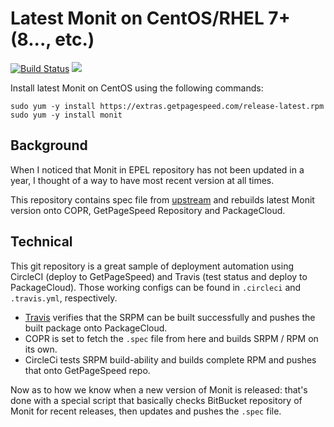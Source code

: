 # Latest Monit on CentOS/RHEL 7+ (8..., etc.)

[![Build Status](https://travis-ci.org/GetPageSpeed/monit-rpm.svg?branch=master)](https://travis-ci.org/GetPageSpeed/monit-rpm) [<img src="https://copr.fedorainfracloud.org/coprs/getpagespeed/monit/package/monit/status_image/last_build.png">](https://copr.fedorainfracloud.org/coprs/getpagespeed/monit/package/monit/) 

Install latest Monit on CentOS using the following commands:

    sudo yum -y install https://extras.getpagespeed.com/release-latest.rpm
    sudo yum -y install monit

## Background

When I noticed that Monit in EPEL repository has not been updated in a year, 
I thought of a way to have most recent version at all times.

This repository contains spec file from [upstream](https://dl.fedoraproject.org/pub/epel/7/SRPMS/m/monit-5.14-1.el7.src.rpm) 
and rebuilds latest Monit version onto COPR, GetPageSpeed Repository and PackageCloud. 

## Technical

This git repository is a great sample of deployment automation using CircleCI (deploy to GetPageSpeed) and Travis (test status and deploy to PackageCloud). 
Those working configs can be found in `.circleci` and `.travis.yml`, respectively.

* [Travis](https://gist.github.com/abn/daf262e7e454509df1429c87068923d1) verifies that the SRPM can be built successfully and pushes the built package onto PackageCloud.
* COPR is set to fetch the `.spec` file from here and builds SRPM / RPM on its own.
* CircleCi tests SRPM build-ability and builds complete RPM and pushes that onto GetPageSpeed repo.

Now as to how we know when a new version of Monit is released: that's done with a special script that basically checks BitBucket repository of Monit for recent releases, then updates and pushes the `.spec` file.
